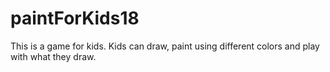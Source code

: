 # paintForKids18
This is a game for kids. Kids can draw, paint using different colors and play with what they draw.
